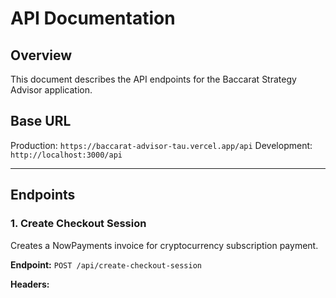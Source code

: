 # API Documentation

## Overview

This document describes the API endpoints for the Baccarat Strategy Advisor application.

## Base URL

Production: `https://baccarat-advisor-tau.vercel.app/api`
Development: `http://localhost:3000/api`

---

## Endpoints

### 1. Create Checkout Session

Creates a NowPayments invoice for cryptocurrency subscription payment.

**Endpoint:** `POST /api/create-checkout-session`

**Headers:**